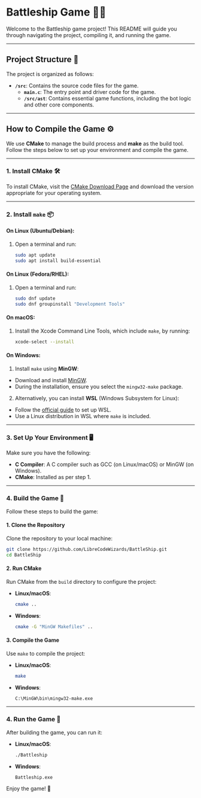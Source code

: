# Battleship Game 🚢💥

Welcome to the Battleship game project! This README will guide you through navigating the project, compiling it, and running the game.

---

## Project Structure 📂

The project is organized as follows:

- **`/src`**: Contains the source code files for the game.
  - **`main.c`**: The entry point and driver code for the game.
  - **`/src/ast`**: Contains essential game functions, including the bot logic and other core components.

---

## How to Compile the Game ⚙️

We use **CMake** to manage the build process and **make** as the build tool. Follow the steps below to set up your environment and compile the game.

---

### 1. Install CMake 🛠️

To install CMake, visit the [CMake Download Page](https://cmake.org/download/) and download the version appropriate for your operating system.

---

### 2. Install `make` 📦

#### On **Linux** (Ubuntu/Debian):
1. Open a terminal and run:
   ```bash
   sudo apt update
   sudo apt install build-essential
   ```

#### On **Linux** (Fedora/RHEL):
1. Open a terminal and run:
   ```bash
   sudo dnf update
   sudo dnf groupinstall "Development Tools"
   ```

#### On **macOS**:
1. Install the Xcode Command Line Tools, which include `make`, by running:
   ```bash
   xcode-select --install
   ```

#### On **Windows**:
1. Install `make` using **MinGW**:
  - Download and install [MinGW](https://sourceforge.net/projects/mingw/).
  - During the installation, ensure you select the `mingw32-make` package.
2. Alternatively, you can install **WSL** (Windows Subsystem for Linux):
  - Follow the [official guide](https://learn.microsoft.com/en-us/windows/wsl/install) to set up WSL.
  - Use a Linux distribution in WSL where `make` is included.

---

### 3. Set Up Your Environment 🖥️

Make sure you have the following:
- **C Compiler**: A C compiler such as GCC (on Linux/macOS) or MinGW (on Windows).
- **CMake**: Installed as per step 1.

---

### 4. Build the Game 🔨

Follow these steps to build the game:

#### 1. Clone the Repository
Clone the repository to your local machine:
```bash
git clone https://github.com/LibreCodeWizards/BattleShip.git
cd BattleShip
```

#### 2. Run CMake
Run CMake from the `build` directory to configure the project:

- **Linux/macOS**:
  ```bash
  cmake ..
  ```

- **Windows**:
  ```bash
  cmake -G "MinGW Makefiles" ..
  ```

#### 3. Compile the Game
Use `make` to compile the project:

- **Linux/macOS**:
  ```bash
  make
  ```

- **Windows**:
  ```bash
  C:\MinGW\bin\mingw32-make.exe
  ```

---

### 4. Run the Game 🏁

After building the game, you can run it:

- **Linux/macOS**:
  ```bash
  ./Battleship
  ```

- **Windows**:
  ```bash
  Battleship.exe
  ```

Enjoy the game! 🚀
